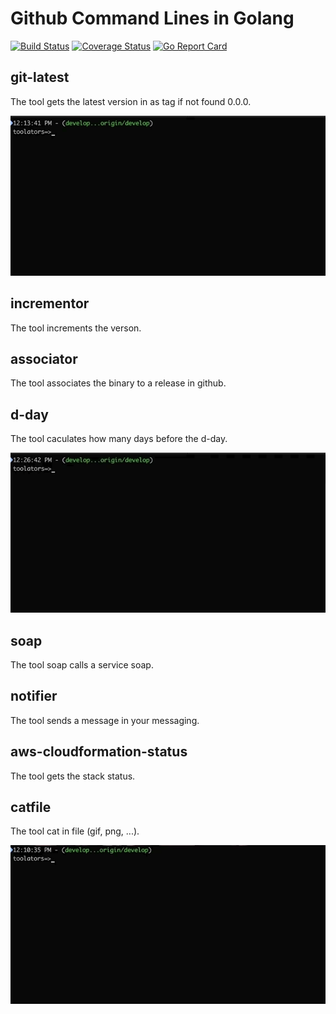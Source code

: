 # Github Command Lines in Golang

[![Build Status](https://travis-ci.org/sjeandeaux/toolators.svg)](https://travis-ci.org/sjeandeaux/toolators) [![Coverage Status](https://coveralls.io/repos/github/sjeandeaux/toolators/badge.svg?branch=develop)](https://coveralls.io/github/sjeandeaux/toolators?branch=develop) [![Go Report Card](https://goreportcard.com/badge/github.com/sjeandeaux/toolators)](https://goreportcard.com/report/github.com/sjeandeaux/toolators)

## git-latest

The tool gets the latest version in as tag if not found 0.0.0.

![git-latest](.misc/git-latest.gif)

## incrementor

The tool increments the verson.

## associator

The tool associates the binary to a release in github.

## d-day

The tool caculates how many days before the d-day.

![d-day](.misc/d-day.gif)

## soap

The tool soap calls a service soap.

## notifier

The tool sends a message in your messaging.

## aws-cloudformation-status

The tool gets the stack status.

## catfile

The tool cat in file (gif, png, ...).

![catfile](.misc/catfile.gif)
